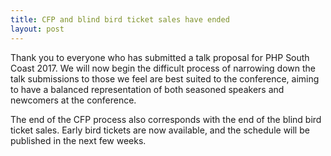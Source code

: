 ```yaml
---
title: CFP and blind bird ticket sales have ended
layout: post
---
```


Thank you to everyone who has submitted a talk proposal for PHP South Coast 2017. We will now begin the difficult process of narrowing down the talk submissions to those we feel are best suited to the conference, aiming to have a balanced representation of both seasoned speakers and newcomers at the conference.

The end of the CFP process also corresponds with the end of the blind bird ticket sales. Early bird tickets are now available, and the schedule will be published in the next few weeks.